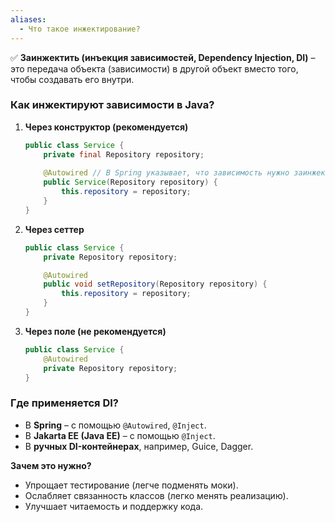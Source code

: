 ```yaml
---
aliases:
  - Что такое инжектирование?
---
```

✅ **Заинжектить (инъекция зависимостей, Dependency Injection, DI)** – это передача объекта (зависимости) в другой объект вместо того, чтобы создавать его внутри.

### **Как инжектируют зависимости в Java?**

1. **Через конструктор (рекомендуется)**
    
    ```java
    public class Service {
        private final Repository repository;
        
        @Autowired // В Spring указывает, что зависимость нужно заинжектить
        public Service(Repository repository) {
            this.repository = repository;
        }
    }
    ```
    
2. **Через сеттер**
    
    ```java
    public class Service {
        private Repository repository;
    
        @Autowired
        public void setRepository(Repository repository) {
            this.repository = repository;
        }
    }
    ```
    
3. **Через поле (не рекомендуется)**
    
    ```java
    public class Service {
        @Autowired
        private Repository repository;
    }
    ```
    

### **Где применяется DI?**

- В **Spring** – с помощью `@Autowired`, `@Inject`.
- В **Jakarta EE (Java EE)** – с помощью `@Inject`.
- В **ручных DI-контейнерах**, например, Guice, Dagger.

**Зачем это нужно?**

- Упрощает тестирование (легче подменять моки).
- Ослабляет связанность классов (легко менять реализацию).
- Улучшает читаемость и поддержку кода.